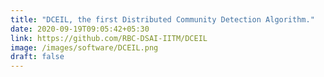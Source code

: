 ```yaml
---
title: "DCEIL, the first Distributed Community Detection Algorithm."
date: 2020-09-19T09:05:42+05:30
link: https://github.com/RBC-DSAI-IITM/DCEIL
image: /images/software/DCEIL.png
draft: false
---
```


